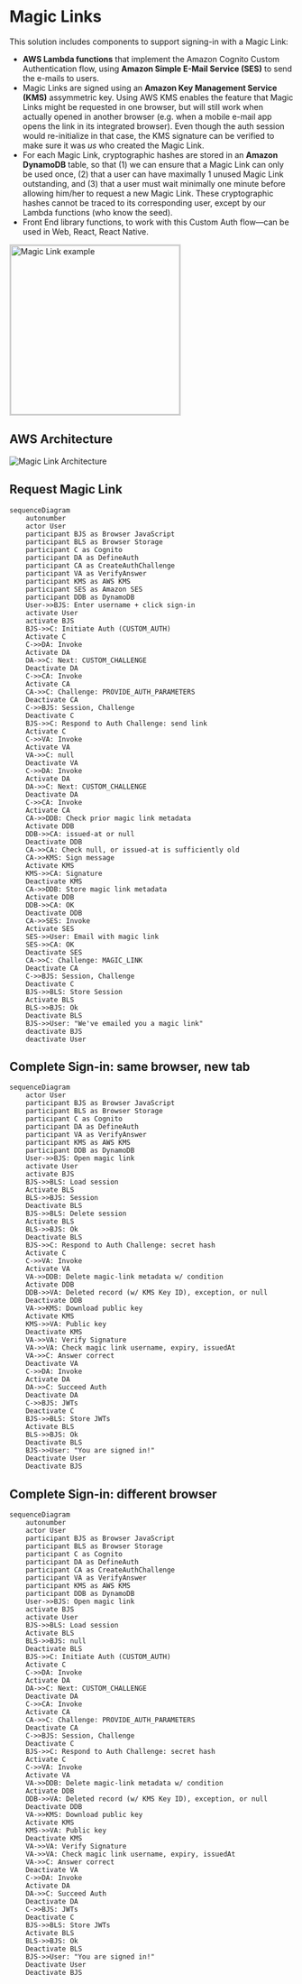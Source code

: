 # Magic Links

This solution includes components to support signing-in with a Magic Link:

- **AWS Lambda functions** that implement the Amazon Cognito Custom Authentication flow, using **Amazon Simple E-Mail Service (SES)** to send the e-mails to users.
- Magic Links are signed using an **Amazon Key Management Service (KMS)** assymmetric key. Using AWS KMS enables the feature that Magic Links might be requested in one browser, but will still work when actually opened in another browser (e.g. when a mobile e-mail app opens the link in its integrated browser). Even though the auth session would re-initialize in that case, the KMS signature can be verified to make sure it was _us_ who created the Magic Link.
- For each Magic Link, cryptographic hashes are stored in an **Amazon DynamoDB** table, so that (1) we can ensure that a Magic Link can only be used once, (2) that a user can have maximally 1 unused Magic Link outstanding, and (3) that a user must wait minimally one minute before allowing him/her to request a new Magic Link. These cryptographic hashes cannot be traced to its corresponding user, except by our Lambda functions (who know the seed).
- Front End library functions, to work with this Custom Auth flow––can be used in Web, React, React Native.

<img src="./drawings/magic-link-screenshot.png" alt="Magic Link example" width="300px" style="border: 2px solid lightgray;" />

## AWS Architecture

![Magic Link Architecture](./drawings/magic-link.png)

## Request Magic Link

```mermaid
sequenceDiagram
    autonumber
    actor User
    participant BJS as Browser JavaScript
    participant BLS as Browser Storage
    participant C as Cognito
    participant DA as DefineAuth
    participant CA as CreateAuthChallenge
    participant VA as VerifyAnswer
    participant KMS as AWS KMS
    participant SES as Amazon SES
    participant DDB as DynamoDB
    User->>BJS: Enter username + click sign-in
    activate User
    activate BJS
    BJS->>C: Initiate Auth (CUSTOM_AUTH)
    Activate C
    C->>DA: Invoke
    Activate DA
    DA->>C: Next: CUSTOM_CHALLENGE
    Deactivate DA
    C->>CA: Invoke
    Activate CA
    CA->>C: Challenge: PROVIDE_AUTH_PARAMETERS
    Deactivate CA
    C->>BJS: Session, Challenge
    Deactivate C
    BJS->>C: Respond to Auth Challenge: send link
    Activate C
    C->>VA: Invoke
    Activate VA
    VA->>C: null
    Deactivate VA
    C->>DA: Invoke
    Activate DA
    DA->>C: Next: CUSTOM_CHALLENGE
    Deactivate DA
    C->>CA: Invoke
    Activate CA
    CA->>DDB: Check prior magic link metadata
    Activate DDB
    DDB->>CA: issued-at or null
    Deactivate DDB
    CA->>CA: Check null, or issued-at is sufficiently old
    CA->>KMS: Sign message
    Activate KMS
    KMS->>CA: Signature
    Deactivate KMS
    CA->>DDB: Store magic link metadata
    Activate DDB
    DDB->>CA: OK
    Deactivate DDB
    CA->>SES: Invoke
    Activate SES
    SES->>User: Email with magic link
    SES->>CA: OK
    Deactivate SES
    CA->>C: Challenge: MAGIC_LINK
    Deactivate CA
    C->>BJS: Session, Challenge
    Deactivate C
    BJS->>BLS: Store Session
    Activate BLS
    BLS->>BJS: Ok
    Deactivate BLS
    BJS->>User: "We've emailed you a magic link"
    deactivate BJS
    deactivate User
```

## Complete Sign-in: same browser, new tab

```mermaid
sequenceDiagram
    actor User
    participant BJS as Browser JavaScript
    participant BLS as Browser Storage
    participant C as Cognito
    participant DA as DefineAuth
    participant VA as VerifyAnswer
    participant KMS as AWS KMS
    participant DDB as DynamoDB
    User->>BJS: Open magic link
    activate User
    activate BJS
    BJS->>BLS: Load session
    Activate BLS
    BLS->>BJS: Session
    Deactivate BLS
    BJS->>BLS: Delete session
    Activate BLS
    BLS->>BJS: Ok
    Deactivate BLS
    BJS->>C: Respond to Auth Challenge: secret hash
    Activate C
    C->>VA: Invoke
    Activate VA
    VA->>DDB: Delete magic-link metadata w/ condition
    Activate DDB
    DDB->>VA: Deleted record (w/ KMS Key ID), exception, or null
    Deactivate DDB
    VA->>KMS: Download public key
    Activate KMS
    KMS->>VA: Public key
    Deactivate KMS
    VA->>VA: Verify Signature
    VA->>VA: Check magic link username, expiry, issuedAt
    VA->>C: Answer correct
    Deactivate VA
    C->>DA: Invoke
    Activate DA
    DA->>C: Succeed Auth
    Deactivate DA
    C->>BJS: JWTs
    Deactivate C
    BJS->>BLS: Store JWTs
    Activate BLS
    BLS->>BJS: Ok
    Deactivate BLS
    BJS->>User: "You are signed in!"
    Deactivate User
    Deactivate BJS
```

## Complete Sign-in: different browser

```mermaid
sequenceDiagram
    autonumber
    actor User
    participant BJS as Browser JavaScript
    participant BLS as Browser Storage
    participant C as Cognito
    participant DA as DefineAuth
    participant CA as CreateAuthChallenge
    participant VA as VerifyAnswer
    participant KMS as AWS KMS
    participant DDB as DynamoDB
    User->>BJS: Open magic link
    activate BJS
    activate User
    BJS->>BLS: Load session
    Activate BLS
    BLS->>BJS: null
    Deactivate BLS
    BJS->>C: Initiate Auth (CUSTOM_AUTH)
    Activate C
    C->>DA: Invoke
    Activate DA
    DA->>C: Next: CUSTOM_CHALLENGE
    Deactivate DA
    C->>CA: Invoke
    Activate CA
    CA->>C: Challenge: PROVIDE_AUTH_PARAMETERS
    Deactivate CA
    C->>BJS: Session, Challenge
    Deactivate C
    BJS->>C: Respond to Auth Challenge: secret hash
    Activate C
    C->>VA: Invoke
    Activate VA
    VA->>DDB: Delete magic-link metadata w/ condition
    Activate DDB
    DDB->>VA: Deleted record (w/ KMS Key ID), exception, or null
    Deactivate DDB
    VA->>KMS: Download public key
    Activate KMS
    KMS->>VA: Public key
    Deactivate KMS
    VA->>VA: Verify Signature
    VA->>VA: Check magic link username, expiry, issuedAt
    VA->>C: Answer correct
    Deactivate VA
    C->>DA: Invoke
    Activate DA
    DA->>C: Succeed Auth
    Deactivate DA
    C->>BJS: JWTs
    Deactivate C
    BJS->>BLS: Store JWTs
    Activate BLS
    BLS->>BJS: Ok
    Deactivate BLS
    BJS->>User: "You are signed in!"
    Deactivate User
    Deactivate BJS
```
